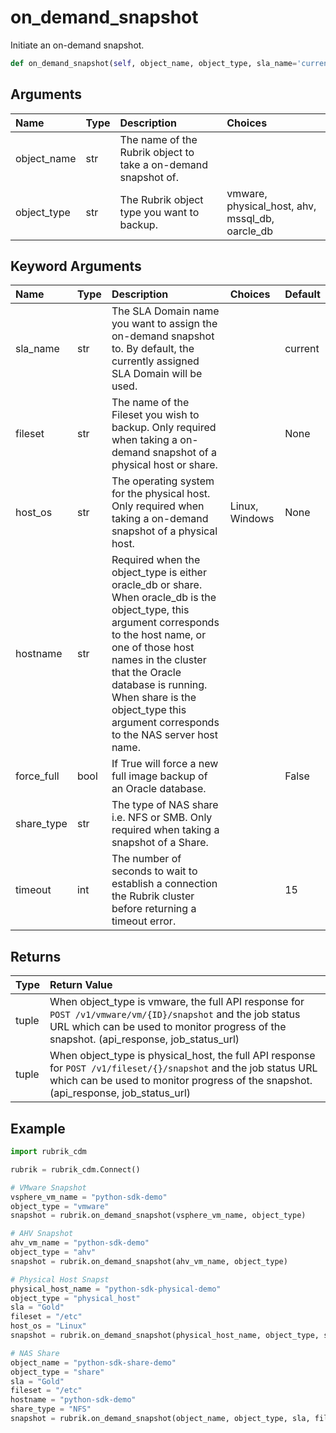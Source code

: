 # on\_demand\_snapshot

Initiate an on-demand snapshot.

```python
def on_demand_snapshot(self, object_name, object_type, sla_name='current', fileset=None, host_os=None, sql_host=None, sql_instance=None, sql_db=None, hostname=None, force_full=False, share_type=None, timeout=15):
```

## Arguments

| Name | Type | Description | Choices |
| :--- | :--- | :--- | :--- |
| object\_name | str | The name of the Rubrik object to take a on-demand snapshot of. |  |
| object\_type | str | The Rubrik object type you want to backup. | vmware, physical\_host, ahv, mssql\_db, oarcle\_db |

## Keyword Arguments

| Name | Type | Description | Choices | Default |
| :--- | :--- | :--- | :--- | :--- |
| sla\_name | str | The SLA Domain name you want to assign the on-demand snapshot to. By default, the currently assigned SLA Domain will be used. |  | current |
| fileset | str | The name of the Fileset you wish to backup. Only required when taking a on-demand snapshot of a physical host or share. |  | None |
| host\_os | str | The operating system for the physical host. Only required when taking a on-demand snapshot of a physical host. | Linux, Windows | None |
| hostname | str | Required when the object\_type is either oracle\_db or share. When oracle\_db is the object\_type, this argument corresponds to the host name, or one of those host names in the cluster that the Oracle database is running. When share is the object\_type this argument corresponds to the NAS server host name. |  |  |
| force\_full | bool | If True will force a new full image backup of an Oracle database. |  | False |
| share\_type | str | The type of NAS share i.e. NFS or SMB. Only required when taking a snapshot of a Share. |  |  |
| timeout | int | The number of seconds to wait to establish a connection the Rubrik cluster before returning a timeout error. |  | 15 |

## Returns

| Type | Return Value |
| :--- | :--- |
| tuple | When object\_type is vmware, the full API response for `POST /v1/vmware/vm/{ID}/snapshot` and the job status URL which can be used to monitor progress of the snapshot. \(api\_response, job\_status\_url\) |
| tuple | When object\_type is physical\_host, the full API response for `POST /v1/fileset/{}/snapshot` and the job status URL which can be used to monitor progress of the snapshot. \(api\_response, job\_status\_url\) |

## Example

```python
import rubrik_cdm

rubrik = rubrik_cdm.Connect()

# VMware Snapshot
vsphere_vm_name = "python-sdk-demo"
object_type = "vmware"
snapshot = rubrik.on_demand_snapshot(vsphere_vm_name, object_type)

# AHV Snapshot
ahv_vm_name = "python-sdk-demo"
object_type = "ahv"
snapshot = rubrik.on_demand_snapshot(ahv_vm_name, object_type)

# Physical Host Snapst
physical_host_name = "python-sdk-physical-demo"
object_type = "physical_host"
sla = "Gold"
fileset = "/etc"
host_os = "Linux"
snapshot = rubrik.on_demand_snapshot(physical_host_name, object_type, sla, fileset, host_os)

# NAS Share
object_name = "python-sdk-share-demo"
object_type = "share"
sla = "Gold"
fileset = "/etc"
hostname = "python-sdk-demo"
share_type = "NFS"
snapshot = rubrik.on_demand_snapshot(object_name, object_type, sla, fileset, hostname=hostname, share_type=share_type)
```

